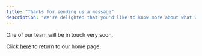 ```yaml
---
title: "Thanks for sending us a message"
description: "We're delighted that you'd like to know more about what we do."
---
```

One of our team will be in touch very soon.

Click [here](/) to return to our home page.
